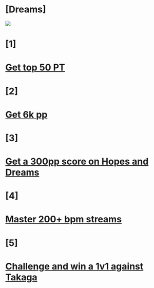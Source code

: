 # [Dreams]
![](https://personafication.files.wordpress.com/2018/12/DBfHJTxUIAEbO_I-e1545272772374.jpg?w=672&h=372&crop=1)



# [1]
# [Get top 50 PT](https://osu.ppy.sh/rankings/osu/performance?country=PT)


# [2]
# [Get 6k pp](https://osu.ppy.sh/users/10006689)



# [3]
# [Get a 300pp score on Hopes and Dreams](https://osu.ppy.sh/beatmapsets/373373)




# [4]
# [Master 200+ bpm streams](https://www.youtube.com/watch?v=OI3C9qQlb1U)




# [5]
# [Challenge and win a 1v1 against Takaga](https://osu.ppy.sh/users/7448448)
